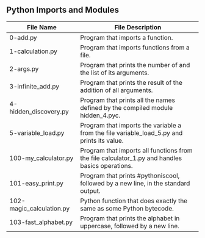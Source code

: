 ## Python Imports and Modules

| File Name | File Description |
| --------- | ---------------- |
| 0-add.py | Program that imports a function. |
| 1-calculation.py | Program that imports functions from a file. |
| 2-args.py | Program that prints the number of and the list of its arguments. |
| 3-infinite\_add.py | Program that prints the result of the addition of all arguments. |
| 4-hidden\_discovery.py | Program that prints all the names defined by the compiled module hidden\_4.pyc. |
| 5-variable\_load.py | Program that imports the variable a from the file variable\_load\_5.py and prints its value. |
| 100-my\_calculator.py | Program that imports all functions from the file calculator\_1.py and handles basics operations. |
| 101-easy\_print.py | Program that prints #pythoniscool, followed by a new line, in the standard output. |
| 102-magic\_calculation.py | Python function that does exactly the same as some Python bytecode. |
| 103-fast\_alphabet.py | Program that prints the alphabet in uppercase, followed by a new line. |
